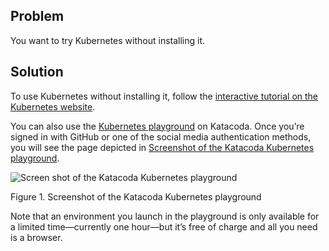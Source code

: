 ## Problem

You want to try Kubernetes without installing it.

## Solution

To use Kubernetes without installing it, follow the [interactive tutorial on the Kubernetes website](https://kubernetes.io/docs/tutorials/kubernetes-basics/).

You can also use the [Kubernetes playground](https://www.katacoda.com/courses/kubernetes/playground) on Katacoda. Once you’re signed in with GitHub or one of the social media authentication methods, you will see the page depicted in [Screenshot of the Katacoda Kubernetes playground](#katacoda_k8s_playground).

![Screen shot of the Katacoda Kubernetes playground](images/k8sc_0101.png)

Figure 1. Screenshot of the Katacoda Kubernetes playground

Note that an environment you launch in the playground is only available for a limited time—​currently one hour—​but it’s free of charge and all you need is a browser.